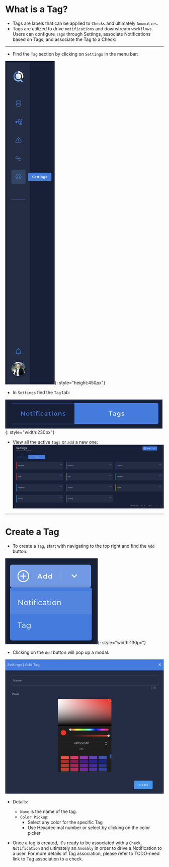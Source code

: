 # What is a Tag?

* Tags are labels that can be applied to `Checks` and ultimately `Anomalies`.
* Tags are utilized to drive `notifications` and downstream `workflows`. Users can configure `Tags` through Settings, associate Notifications based on Tags, and associate the Tag to a Check:

---

* Find the `Tag` section by clicking on `Settings` in the menu bar:
 
 ![Screenshot](../assets/notifications/settings-tab.png){: style="height:450px"}

* In `Settings` find the `Tag` tab:
 
 ![Screenshot](../assets/tags/tags-tab.png){: style="width:230px"}

* View all the active `tags` or `add` a new one:
 ![Screenshot](../assets/tags/tags.png)

---

# Create a Tag

* To create a `Tag`, start with navigating to the top right and find the `Add` button.

 ![Screenshot](../assets/notifications/add-notification.png){: style="width:130px"}

* Clicking on the `Add` button will pop up a modal:

 ![Screenshot](../assets/tags/tag-screen.png)

* Details:
    * `Name` is the name of the tag.
    * `Color Pickup`:
        * Select any color for the specific Tag
        * Use Hexadecimal number or select by clicking on the color picker
    
* Once a tag is created, it's ready to be associated with a `Check`, `Notification` and ultimately an `Anomaly` in order to drive a Notification to a user. For more details of Tag association, please refer to TODO-need link to Tag association to a check.